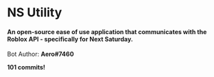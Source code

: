 # NS Utility
#### An open-source ease of use application that communicates with the Roblox API - specifically for Next Saturday.

Bot Author: **Aero#7460**

**101 commits!**
